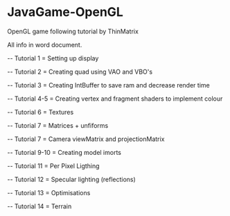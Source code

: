 # JavaGame-OpenGL
OpenGL game following tutorial by ThinMatrix

All info in word document.

-- Tutorial 1 = Setting up display

-- Tutorial 2 = Creating quad using VAO and VBO's

-- Tutorial 3 = Creating IntBuffer to save ram and decrease render time

-- Tutorial 4-5 = Creating vertex and fragment shaders to implement colour

-- Tutorial 6 = Textures

-- Tutorial 7 = Matrices + unfiforms

-- Tutorial 7 = Camera viewMatrix and projectionMatrix

-- Tutorial 9-10 = Creating model imorts

-- Tutorial 11 = Per Pixel Ligthing

-- Tutorial 12 = Specular lighting (reflections)

-- Tutorial 13 = Optimisations

-- Tutorial 14 = Terrain
